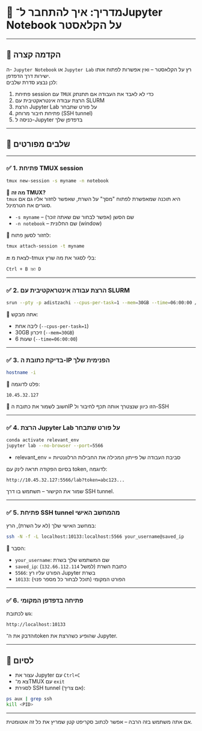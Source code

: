 
# 📓 מדריך: איך להתחבר ל־Jupyter Notebook על הקלאסטר

---

## 🔧 הקדמה קצרה

ה- `Jupyter Notebook` או `Jupyter Lab` רץ על הקלאסטר – ואין אפשרות לפתוח אותו ישירות דרך הדפדפן.  
לכן נבצע סדרת שלבים:

1. פתיחת session עם `TMUX` כדי לא לאבד את העבודה אם תתנתק  
2. הרצת עבודה אינטראקטיבית עם SLURM  
3. הרצת Jupyter Lab על פורט שתבחר  
4. פתיחת חיבור מרוחק (SSH tunnel)  
5. כניסה ל-Jupyter בדפדפן שלך

---

## 🧪 שלבים מפורטים

---

### ✅ 1. פתיחת TMUX session

```bash
tmux new-session -s myname -n notebook
```

📘 **מה זה TMUX?**  
`tmux` היא תוכנה שמאפשרת לפתוח "מסך" על השרת, שאפשר לחזור אליו גם אם סוגרים את הטרמינל.  
- `-s myname` – שם הסשן (אפשר לבחור שם שאתה זוכר)
- `-n notebook` – שם החלונית (window)

🔁 לחזור לסשן פתוח:
```bash
tmux attach-session -t myname
```

🔚 לצאת מ-tmux בלי לסגור את מה שרץ:
```
Ctrl + B ואז D
```

---

### ✅ 2. הרצת עבודה אינטראקטיבית עם SLURM

```bash
srun --pty -p adistzachi --cpus-per-task=1 --mem=30GB --time=06:00:00 /bin/bash
```

📌 אתה מבקש:
- ליבה אחת (`--cpus-per-task=1`)
- 30GB זיכרון (`--mem=30GB`)
- 6 שעות (`--time=06:00:00`)

---

### ✅ 3. בדיקת כתובת ה-IP הפנימית שלך

```bash
hostname -i
```

🔎 פלט לדוגמה:
```
10.45.32.127
```

🧠 חשוב לשמור את כתובת הIP הזו כיוון שנצטרך אותה תכף לחיבור ול-SSH

---

### ✅ 4. הרצת Jupyter Lab על פורט שתבחר

```bash
conda activate relevant_env
jupyter lab --no-browser --port=5566 
```
- relevant_env = סביבת העבודה של פייתון המכילה את החבילות הרלוונטיות

בסיום הפקודה תראה לינק עם token, לדוגמה:
```
http://10.45.32.127:5566/lab?token=abc123...
```

שמור את הקישור – תשתמש בו דרך SSH tunnel.

---

### ✅ 5. פתיחת SSH tunnel מהמחשב האישי

במחשב האישי שלך (לא על השרת), הרץ:

```bash
ssh -N -f -L localhost:10133:localhost:5566 your_username@saved_ip
```

📌 הסבר:
- `your_username`: שם המשתמש שלך בשרת
- `saved_ip`: כתובת השרת (למשל `132.66.112.114`)
- `5566`: הפורט עליו רץ Jupyter בשרת
- `10133`: הפורט המקומי (תוכל לבחור כל מספר פנוי)

---

### ✅ 6. פתיחה בדפדפן המקומי

גש לכתובת:

```
http://localhost:10133
```

והדבק את ה־token שהופיע כשהרצת את Jupyter.

---

## 🛑 לסיום

- עצור את Jupyter עם `Ctrl+C`
- צא מ־TMUX עם `exit`
- לסגירת SSH tunnel (אם צריך):

```bash
ps aux | grep ssh
kill <PID>
```

---

אם אתה משתמש בזה הרבה – אפשר לכתוב סקריפט קטן שמריץ את כל זה אוטומטית.

